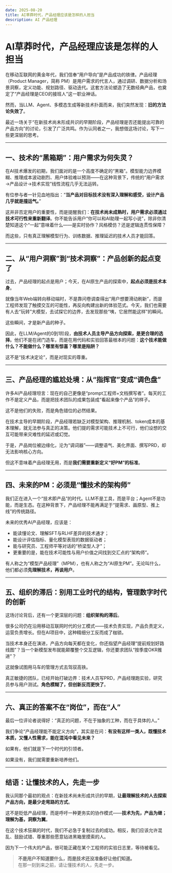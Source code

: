 ```yaml
---
date: 2025-08-20
title: AI草莽时代，产品经理应该是怎样的人担当
description: AI 产品经理
---
```


<BlogPost>

# AI草莽时代，产品经理应该是怎样的人担当

在移动互联网的黄金年代，我们信奉“用户导向”是产品成功的铁律。产品经理（Product Manager，简称 PM）是用户需求的代言人，通过调研、数据分析和场景洞察，定义功能、规划路径、驱动迭代。这套方法论塑造了无数经典产品，也奠定了“产品经理是CEO的接班人”这一职业神话。

然而，当LLM、Agent、多模态生成等新技术扑面而来，我们突然发现：**旧的方法论失效了**。

最近一场关于“在新技术尚未形成共识的早期阶段，产品经理是否还能提出可靠的产品方向”的讨论，引发了广泛共鸣。作为认同者之一，我想借这场讨论，写下一些更深层的思考。

---

## 一、技术的“黑箱期”：用户需求为何失灵？

在AI技术爆发的初期，我们面对的是一个高度不确定的“黑箱”。模型能力边界模糊、推理成本波动剧烈、用户体验难以预测——在这种背景下，传统的“用户需求→产品设计→技术实现”线性流程几乎无法运转。

有位参与者一针见血地指出：“**当产品对目标技术没有深入理解和感受，设计产品几乎就是撞运气。**”

这并非否定用户的重要性，而是提醒我们：**在技术尚未成熟时，用户需求必须通过技术可行性来重新翻译**。你不能告诉用户“你可以和AI助理一起写小说”，除非你清楚知道这个“一起”意味着什么——是实时协作？风格模仿？还是逻辑连贯性保障？

而这些，只有真正理解模型行为、训练数据、推理延迟的技术人员才能回答。

---

## 二、从“用户洞察”到“技术洞察”：产品创新的起点变了

过去，产品经理的起点是用户；今天，在AI原生产品的探索中，**起点必须是技术本身**。

就像当年Web端转向移动端时，不是靠问卷调查得出“用户想要滑动刷新”，而是工程师发现了触摸交互的可能性，再反向构建出新的体验范式。今天，我们也需要有人去“玩转”大模型，去试探它的边界，去发现那些“咦，它居然能这样”的瞬间。

这些瞬间，才是新产品的种子。

因此，在LLM/Agent的0到1阶段，**由技术人员主导产品方向探索，是更合理的选择**。他们不是在闭门造车，而是在用代码和实验回答最根本的问题：**这个技术能做什么？不能做什么？哪里有惊喜？哪里是陷阱？**

这不是“技术决定论”，而是对现实的尊重。

---

## 三、产品经理的尴尬处境：从“指挥官”变成“调色盘”

许多AI产品经理坦言：现在的自己更像是“prompt工程师+文档撰写者”。每天的工作不是定义产品，而是把技术团队的成果包装成“看起来像个产品”的样子。

这不是他们的失败，而是角色错位的必然结果。

在技术主导的早期阶段，产品经理若缺乏对模型架构、推理机制、token成本的基本理解，就无法参与真正的决策。他们提的需求可能技术上不可行，他们设想的交互可能带来灾难性的延迟或幻觉。

于是，产品岗位被边缘化，沦为“调词器”——调整语气、美化界面、撰写PRD，却无法影响核心方向。

但这不意味着产品经理无用，而是**我们需要重新定义“好PM”的标准**。

---

## 四、未来的PM：必须是“懂技术的架构师”

我们正在进入一个“技术即产品”的时代。LLM不是工具，而是平台；Agent不是功能，而是生态。在这种背景下，产品经理不能再满足于“提需求、画原型、推上线”的传统路径。

未来的优秀AI产品经理，应该是：
- 能读懂论文、理解SFT与RLHF差异的技术通才；
- 能设计评估指标、量化模型表现的数据驱动者；
- 能与研究员、工程师平等对话的“桥梁型人才”；
- 更重要的是，能在技术可能性与用户价值之间找到交汇点的“架构师”。

有人称之为“模型产品经理”（MPM），也有人称之为“AI原生PM”。无论叫什么，他们都必须**先理解技术，再谈用户**。

---

## 五、组织的滞后：别用工业时代的结构，管理数字时代的创新

这场讨论背后，还有一个更深层的问题：**组织架构的滞后**。

很多公司仍在沿用移动互联网时代的分工模式——技术负责实现，产品负责定义，运营负责增长。但在AI项目中，这种精细分工反而成了枷锁。

当技术本身还在演进，产品方向每天都在变化，你还指望产品经理“提前规划好路线图”？当一个新模型发布就能颠覆整个交互逻辑，你还要求团队“按季度OKR推进”？

这就像试图用马车的管理方式去驾驭高铁。

真正敏捷的团队，已经开始打破边界：技术人员写PRD，产品经理跑实验，研究员参与用户测试。**角色模糊了，但创新反而更快了**。

---

## 六、真正的答案不在“岗位”，而在“人”

最后一位评论者说得好：“真正的问题，不在于抽象的工种，而在于具体的人。”

我们争论“产品经理能不能定义方向”，其实是在问：**有没有这样一类人，既懂技术本质，又懂人性需求，能在混沌中看见未来？**

如果有，他们就是下一个时代的引领者。

如果没有，我们就需要重新培养他们。

---

## 结语：让懂技术的人，先走一步

我认同那个最初的观点：在新技术尚未形成共识的早期，**让最理解技术的人去探索产品方向，是最少走弯路的方式**。

这不是贬低产品经理，而是呼吁一种更务实的协作模式——**技术为先，产品为继；理解为基，洞察为翼**。

在这个技术狂飙的时代，我们不必急于复制过去的成功。相反，我们应该允许混乱、鼓励试错、尊重那些愿意钻进黑箱里摸索的人。

因为下一个伟大的产品，很可能正藏在某个工程师的实验日志里，等待被看见。

> **不是用户不知道要什么，而是技术还没准备好让他们知道。**  
> 在那一刻到来之前，请让懂技术的人，先走一步。

</BlogPost>